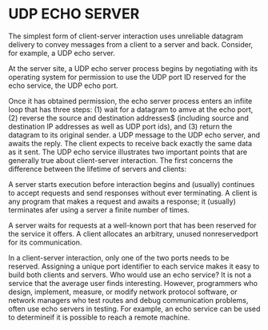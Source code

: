 # UDP ECHO SERVER

The simplest form of client-server interaction uses unreliable datagram delivery to convey messages from a client to a server and back. Consider, for example, a UDP echo server.

At the server site, a UDP echo server process begins by negotiating with its operating system
for permission to use the UDP port ID reserved for the echo service, the UDP echo port.

Once it has obtained permission, the echo server process enters an infiite loop that has three steps:
(1) wait for a datagram to amve at the echo port,
(2) reverse the source and destination addresses$
(including source and destination IP addresses as well as UDP port ids), and
(3) return the datagram to its original sender.
a UDP message to the UDP echo server, and awaits the reply.
The client expects to receive back exactly the same data as it sent.
The UDP echo service illustrates two important points that are generally true about
client-server interaction. The first concerns the difference between the lifetime of servers and clients:

A server starts execution before interaction begins and (usually) continues to accept
requests and send responses without ever terminating.
A client is any program that makes a request and awaits a response;
it (usually) terminates afer using a server a finite number of times.


A server waits for requests at a well-known port that has been
reserved for the service it offers. A client allocates an arbitrary,
unused nonreservedport for its communication.

In a client-server interaction, only one of the two ports needs to be reserved. Assigning
a unique port identifier to each service makes it easy to build both clients and servers.
Who would use an echo service? It is not a service that the average user finds interesting. However, programmers who design, implement, measure, or modify network
protocol software, or network managers who test routes and debug communication
problems, often use echo servers in testing. For example, an echo service can be used
to determineif it is possible to reach a remote machine.
